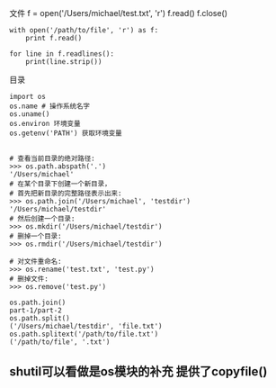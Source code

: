 
文件
	f = open('/Users/michael/test.txt', 'r')
	f.read()
	f.close()

	with open('/path/to/file', 'r') as f:
    	print f.read()

	for line in f.readlines():
    	print(line.strip())

目录

	import os
	os.name # 操作系统名字
	os.uname()
	os.environ 环境变量
	os.getenv('PATH') 获取环境变量
	

	# 查看当前目录的绝对路径:
	>>> os.path.abspath('.')
	'/Users/michael'
	# 在某个目录下创建一个新目录，
	# 首先把新目录的完整路径表示出来:
	>>> os.path.join('/Users/michael', 'testdir')
	'/Users/michael/testdir'
	# 然后创建一个目录:
	>>> os.mkdir('/Users/michael/testdir')
	# 删掉一个目录:
	>>> os.rmdir('/Users/michael/testdir')

	# 对文件重命名:
	>>> os.rename('test.txt', 'test.py')
	# 删掉文件:
	>>> os.remove('test.py')

	os.path.join()
	part-1/part-2
	os.path.split()
	('/Users/michael/testdir', 'file.txt')
	os.path.splitext('/path/to/file.txt') 
	('/path/to/file', '.txt')


##  shutil可以看做是os模块的补充 提供了copyfile()